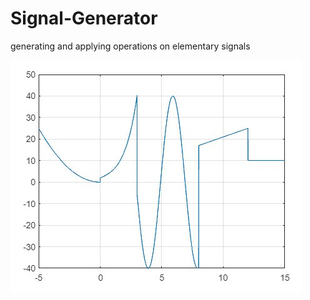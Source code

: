 # Signal-Generator
generating and applying operations on elementary signals  

![result signal](./imgs/original_signal.jpg)

